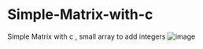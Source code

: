 # Simple-Matrix-with-c
Simple Matrix with c , small array to add integers
![image](https://user-images.githubusercontent.com/74735976/196009781-6ad361e1-9832-486d-89d4-cd8edeeae4a3.png)
